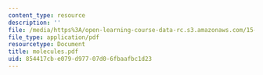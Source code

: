 ```yaml
---
content_type: resource
description: ''
file: /media/https%3A/open-learning-course-data-rc.s3.amazonaws.com/15-875-applications-of-system-dynamics-spring-2004/854417cbe079d97707d06fbaafbc1d23_molecules.pdf
file_type: application/pdf
resourcetype: Document
title: molecules.pdf
uid: 854417cb-e079-d977-07d0-6fbaafbc1d23
---
```

